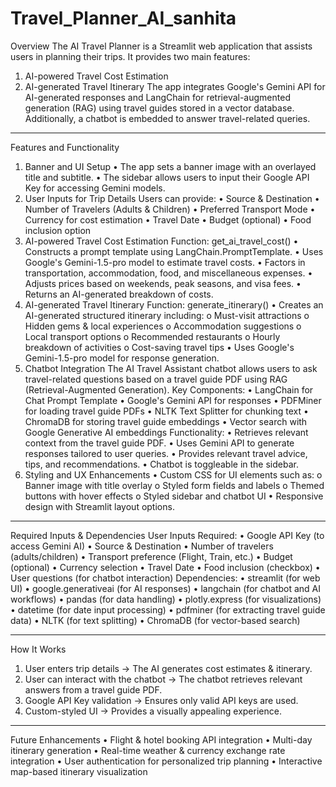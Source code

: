 # Travel_Planner_AI_sanhita
Overview
The AI Travel Planner is a Streamlit web application that assists users in planning their trips. It provides two main features:
1.	AI-powered Travel Cost Estimation
2.	AI-generated Travel Itinerary
The app integrates Google's Gemini API for AI-generated responses and LangChain for retrieval-augmented generation (RAG) using travel guides stored in a vector database. Additionally, a chatbot is embedded to answer travel-related queries.
________________________________________
Features and Functionality
1. Banner and UI Setup
•	The app sets a banner image with an overlayed title and subtitle.
•	The sidebar allows users to input their Google API Key for accessing Gemini models.
2. User Inputs for Trip Details
Users can provide:
•	Source & Destination
•	Number of Travelers (Adults & Children)
•	Preferred Transport Mode
•	Currency for cost estimation
•	Travel Date
•	Budget (optional)
•	Food inclusion option
3. AI-powered Travel Cost Estimation
Function: get_ai_travel_cost()
•	Constructs a prompt template using LangChain.PromptTemplate.
•	Uses Google's Gemini-1.5-pro model to estimate travel costs.
•	Factors in transportation, accommodation, food, and miscellaneous expenses.
•	Adjusts prices based on weekends, peak seasons, and visa fees.
•	Returns an AI-generated breakdown of costs.
4. AI-generated Travel Itinerary
Function: generate_itinerary()
•	Creates an AI-generated structured itinerary including: 
o	Must-visit attractions
o	Hidden gems & local experiences
o	Accommodation suggestions
o	Local transport options
o	Recommended restaurants
o	Hourly breakdown of activities
o	Cost-saving travel tips
•	Uses Google's Gemini-1.5-pro model for response generation.
5. Chatbot Integration
The AI Travel Assistant chatbot allows users to ask travel-related questions based on a travel guide PDF using RAG (Retrieval-Augmented Generation).
Key Components:
•	LangChain for Chat Prompt Template
•	Google's Gemini API for responses
•	PDFMiner for loading travel guide PDFs
•	NLTK Text Splitter for chunking text
•	ChromaDB for storing travel guide embeddings
•	Vector search with Google Generative AI embeddings
Functionality:
•	Retrieves relevant context from the travel guide PDF.
•	Uses Gemini API to generate responses tailored to user queries.
•	Provides relevant travel advice, tips, and recommendations.
•	Chatbot is toggleable in the sidebar.
6. Styling and UX Enhancements
•	Custom CSS for UI elements such as: 
o	Banner image with title overlay
o	Styled form fields and labels
o	Themed buttons with hover effects
o	Styled sidebar and chatbot UI
•	Responsive design with Streamlit layout options.
________________________________________
Required Inputs & Dependencies
User Inputs Required:
•	Google API Key (to access Gemini AI)
•	Source & Destination
•	Number of travelers (adults/children)
•	Transport preference (Flight, Train, etc.)
•	Budget (optional)
•	Currency selection
•	Travel Date
•	Food inclusion (checkbox)
•	User questions (for chatbot interaction)
Dependencies:
•	streamlit (for web UI)
•	google.generativeai (for AI responses)
•	langchain (for chatbot and AI workflows)
•	pandas (for data handling)
•	plotly.express (for visualizations)
•	datetime (for date input processing)
•	pdfminer (for extracting travel guide data)
•	NLTK (for text splitting)
•	ChromaDB (for vector-based search)
________________________________________
How It Works
1.	User enters trip details → The AI generates cost estimates & itinerary.
2.	User can interact with the chatbot → The chatbot retrieves relevant answers from a travel guide PDF.
3.	Google API Key validation → Ensures only valid API keys are used.
4.	Custom-styled UI → Provides a visually appealing experience.
________________________________________
Future Enhancements
•	Flight & hotel booking API integration
•	Multi-day itinerary generation
•	Real-time weather & currency exchange rate integration
•	User authentication for personalized trip planning
•	Interactive map-based itinerary visualization
